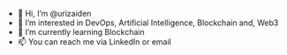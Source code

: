 - 👋 Hi, I’m @urizaiden
- 👀 I’m interested in DevOps, Artificial Intelligence, Blockchain and, Web3
- 🌱 I’m currently learning Blockchain
- 📫 You can reach me via LinkedIn or email

<!---
urizaiden/urizaiden is a ✨ special ✨ repository because its `README.md` (this file) appears on your GitHub profile.
You can click the Preview link to take a look at your changes.
--->
